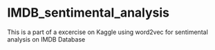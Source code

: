 # IMDB_sentimental_analysis
This is a part of a excercise on Kaggle using word2vec for sentimental analysis on IMDB Database
